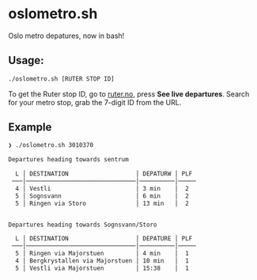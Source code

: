 # oslometro.sh
Oslo metro depatures, now in bash!

## Usage:
```bash
./oslometro.sh [RUTER STOP ID]
```
To get the Ruter stop ID, go to [ruter.no](https://ruter.no/), press **See live departures**. Search for your metro stop, grab the 7-digit ID from the URL.

## Example
```bash
❯ ./oslometro.sh 3010370       

Departures heading towards sentrum

  L │ DESTINATION                   │ DEPATURW │ PLF
 ───│───────────────────────────────│──────────│─────
  4 │ Vestli                        │ 3 min    │  2
  5 │ Sognsvann                     │ 6 min    │  2
  5 │ Ringen via Storo              │ 13 min   │  2


Departures heading towards Sognsvann/Storo

  L │ DESTINATION                   │ DEPATURE │ PLF
 ───│───────────────────────────────│──────────│─────
  5 │ Ringen via Majorstuen         │ 4 min    │  1
  4 │ Bergkrystallen via Majorstuen │ 10 min   │  1
  5 │ Vestli via Majorstuen         │ 15:38    │  1
```
